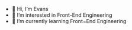 - 👋 Hi, I’m Evans
- 👀 I’m interested in Front-End Engineering
- 🌱 I’m currently learning Front=End Engineering


<!---
evanssmaina/evanssmaina is a ✨ special ✨ repository because its `README.md` (this file) appears on your GitHub profile.
You can click the Preview link to take a look at your changes.
--->
